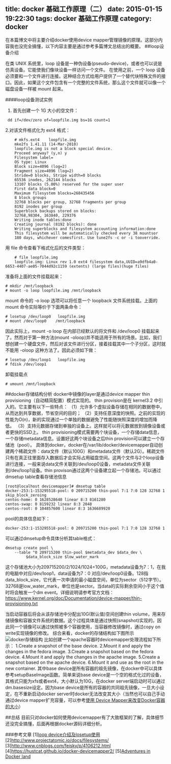 title: docker 基础工作原理（二）
date: 2015-01-15 19:22:30
tags: docker 基础工作原理
category: docker
---
在本篇博文中将主要介绍docker使用device mapper管理镜像的原理。这部分内容我也没完全搞懂，以下内容主要是通过参考多篇博文总结出的概要。
##loop设备介绍

在类 UNIX 系统里，loop 设备是一种伪设备(pseudo-device)，或者也可以说是仿真设备。它能使我们像块设备一样访问一个文件。
在使用之前，一个 loop 设备必须要和一个文件进行连接。这种结合方式给用户提供了一个替代块特殊文件的接口。因此，如果这个文件包含有一个完整的文件系统，那么这个文件就可以像一个磁盘设备一样被 mount 起来。
<!-- more -->
####loop设备测试实例
1. 首先创建一个 1G 大小的空文件：
```shell
 dd if=/dev/zero of=loopfile.img bs=1G count=1
```

2.对该文件格式化为 ext4 格式：
```shell
    # mkfs.ext4    loopfile.img
    mke2fs 1.41.11 (14-Mar-2010)
    loopfile.img is not a block special device.
    Proceed anyway? (y,n) y
    Filesystem label=
    OS type: Linux
    Block size=4096 (log=2)
    Fragment size=4096 (log=2)
    Stride=0 blocks, Stripe width=0 blocks
    65536 inodes, 262144 blocks
    13107 blocks (5.00%) reserved for the super user
    First data block=0
    Maximum filesystem blocks=268435456
    8 block groups
    32768 blocks per group, 32768 fragments per group
    8192 inodes per group
    Superblock backups stored on blocks:
    32768,98304, 163840, 229376
    Writing inode tables:done
    Creating journal (8192 blocks): done
    Writing superblocks and filesystem accounting information:done
    This filesystem will be automatically checked every 38 mountsor
    180 days, whichever comesfirst. Use tune2fs -c or -i tooverride.
```
用 file 命令查看下格式化后的文件类型：
```shell
    # file loopfile.img
    loopfile.img: Linux rev 1.0 ext4 filesystem data,UUID=a9dfb4a0-6653-4407-ae05-7044d92c1159 (extents) (large files)(huge files)
```
准备将上面的文件挂载起来：
```shell
# mkdir /mnt/loopback
# mount -o loop loopfile.img /mnt/loopback
```
mount 命令的 -o loop 选项可以将任意一个 loopback 文件系统挂载。上面的 mount 命令实际等价于下面两条命令：
```shell
# losetup /dev/loop0   loopfile.img
# mount /dev/loop0    /mnt/loopback
```
因此实际上，mount -o loop 在内部已经默认的将文件和 /dev/loop0 挂载起来了。然而对于第一种方法(mount -oloop)并不能适用于所有的场景。比如，我们想创建一个硬盘文件，然后对该文件进行分区，接着挂载其中一个子分区，这时就不能用 -oloop 这种方法了。因此必须如下做：
```shell
# losetup /dev/loop1   loopfile.img
# fdisk /dev/loop1
```
卸载挂载点
```shell
# umount /mnt/loopback
```
##docker存储结构分析
docker中镜像的layer是通过device mapper thin provisioning（自动精简配置）模式实现的。
thin provision是在 kernel3.2 中引入的。它主要有以下一些特点：
（1）允许多个虚拟设备存储在相同的数据卷中，从而达到共享数据，节省空间的目的；
（2）支持任意深度的快照。之前的实现的性能为O(n)，新的实现通过一个单独的数据避免了性能随快照深度的增加而降低。
（3）支持元数据存储到单独的设备上。这样就可以将元数据放到镜像设备或者更快的SSD上。
thin provisioning模式需要两个块设备，一个存储data信息，一个存储metadata信息。设置好这两个块设备之后thin provision可以建立一个存储池（pool）。
具体到docker，docker在/var/lib/docker/devicemapper自动创建两个稀疏文件：data文件（默认100G）和metadata文件（默认2G）。稀疏文件只有在真正往里面存入数据后才会实际占用磁盘空间。这两个文件与2个loop设备进行连接，一般来说data文件关联到/dev/loop0设备，metadata文件关联到/dev/loop1设备。thin provison通过这两个设备建立起一个存储池。可以通过dmsetup table查看存储池信息
```shell
[root@localhost devicemapper]# dmsetup table
docker-253:1-153295518-pool: 0 209715200 thin-pool 7:1 7:0 128 32768 1 skip_block_zeroing 
centos-home: 0 1628528640 linear 8:3 8161280
centos-swap: 0 8159232 linear 8:3 2048
centos-root: 0 104857600 linear 8:3 1636689920
```
pool的具体信息如下：
```
docker-253:1-153295518-pool: 0 209715200 thin-pool 7:1 7:0 128 32768 1
```

可以通过dmsetup命令具体分析其table格式：
```
dmsetup create pool \
	--table "0 209715200 thin-pool $metadata_dev $data_dev \
		 $data_block_size $low_water_mark
```
这个存储池大小为209715200/2/1024/1024=100G，metadata设备为7：1，在我的电脑中对应/dev/loop1，data设备为7：0 对应/dev/loop0设备。128指data_block_size，它代表一次申请的最小磁盘空间，单位为sector（512字节）。32768是low_water_mark，单位也是sector。当data的实际剩余空间小于这个值时将会触发一个dm event。详细说明请参考官方文档：https://www.kernel.org/doc/Documentation/device-mapper/thin-provisioning.txt

当启动容器后将会从该存储池中分配出10G(默认值)空间创建thin volume，用来存储镜像和容器文件系统的数据。这个过程具体是通过快照(snapshot)实现的。因此同一个镜像可以通过快照被多个容器使用，当容器修改镜像时，通过copy on write实现镜像的修改。
综合来看，docker的存储结构如下图所示
![docker存储结构](/img/docker-devicemapper.png)
比如创建一个apache容器时devicemapper处理流程如下所示：
1.Create a snapshot of the base device.
2.Mount it and apply the changes in the fedora image.
3.Create a snapshot based on the fedora device.
4.Mount it and apply the changes in the apache image.
5.Create a snapshot based on the apache device.
6.Mount it and use as the root in the new container.
其中base device是所有容器的祖先镜像，在docker中可以具体参考setupBaseImage函数。简单来说base device是一个空的格式化过的设备，其格式只能为xfs或者ext4，大小默认为10G，在docker server端启动时可以通过dm.basesize设定。因为base device是所有的容器的共同祖先镜像，一旦大小设定，在不重新启动docker server时docker无法改变其大小（当然也可以自己手动通过device mapper扩充容量，可以参考[使用 Device Mapper来改变Docker容器的大小](http://www.cnblogs.com/feisky/p/4106004.html)）

##总结
目前只对docker如何使用devicemapper有了大致框架的了解，具体细节还没完全搞懂，后面再根据docker源码详细分析。



###参考文章
[1][loop device介绍及losetup使用](http://wushank.blog.51cto.com/3489095/1212647)
[2]http://www.projectatomic.io/docs/filesystems/
[3]http://www.cnblogs.com/feisky/p/4106212.html
[4]https://hustcat.github.io/docker-devicemapper2/
[5][Adventures in Docker land](http://blogs.gnome.org/alexl/2013/10/15/adventures-in-docker-land/)
